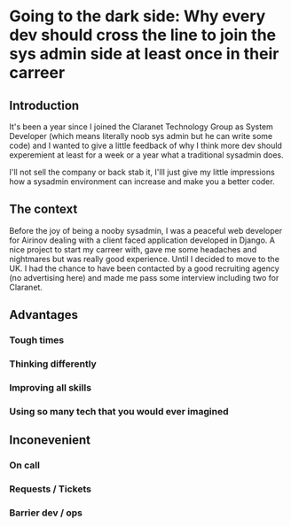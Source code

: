 # Going to the dark side: Why every dev should cross the line to join the sys admin side at least once in their carreer

## Introduction

It's been a year since I joined the Claranet Technology Group as System Developer (which means literally noob sys admin but he can write some code) and I wanted to give a little feedback of why I think more dev should experemient at least for a week or a year what a traditional sysadmin does.

I'll not sell the company or back stab it, I'lll just give my little impressions how a sysadmin environment can increase and make you a better coder.

## The context

Before the joy of being a nooby sysadmin, I was a peaceful web developer for Airinov dealing with a client faced application developed in Django. A nice project to start my carreer with, gave me some headaches and nightmares but was really good experience. Until I decided to move to the UK. I had the chance to have been contacted by a good recruiting agency (no advertising here) and made me pass some interview including two for Claranet.

## Advantages

### Tough times

### Thinking differently

### Improving all skills

### Using so many tech that you would ever imagined

## Inconevenient

### On call

### Requests / Tickets

### Barrier dev / ops